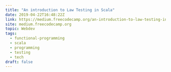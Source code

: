 ```yaml
---
title: "An introduction to Law Testing in Scala"
date: 2019-04-22T16:48:22Z
link: https://medium.freecodecamp.org/an-introduction-to-law-testing-in-scala-4243d72272f9?source=rss----336d898217ee---4
site: medium.freecodecamp.org
topic: Webdev
tags:
  - functional-programming
  - scala
  - programming
  - testing
  - tech
draft: false
---
```


